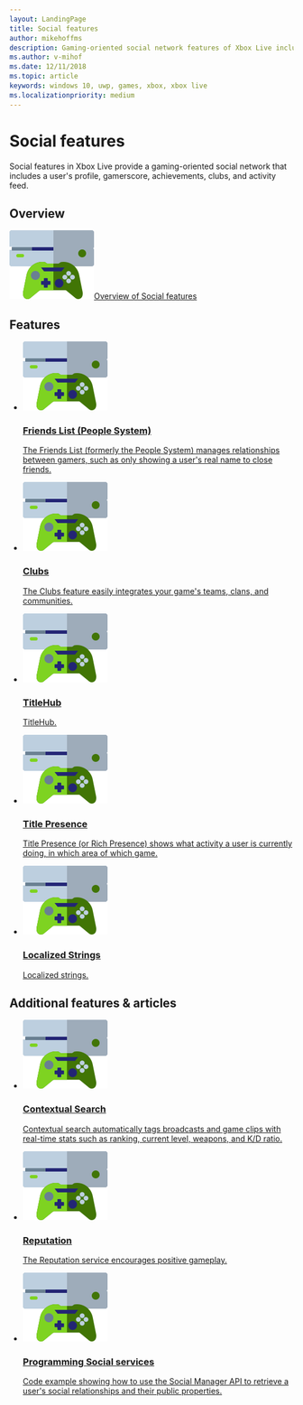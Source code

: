 ```yaml
---
layout: LandingPage
title: Social features
author: mikehoffms
description: Gaming-oriented social network features of Xbox Live include a user's profile, gamerscore, achievements, clubs, and activity feed.
ms.author: v-mihof
ms.date: 12/11/2018
ms.topic: article
keywords: windows 10, uwp, games, xbox, xbox live
ms.localizationpriority: medium
---
```


<h1>Social features</h1>

<p>
  Social features in Xbox Live provide a gaming-oriented social network that includes a user's profile, gamerscore, achievements, clubs, and activity feed.
</p>


<h2>Overview</h2>

<div class="ico48Case halfStack">
    <div class="ico48Link"><a href="xbox-live-social-platform.md"><img src="../images/common/xbl_socialplatform.svg" alt="social platform gaming icon"><span>Overview of Social features</span></a></div>
</div>

<h2>Features</h2>
<ul class="cardsF panelContent cols cols2">
    <li>
        <a href="people-system/people-system.md">
        <div class="cardSize">
            <div class="cardPadding">
                <div class="card">
                    <div class="cardImageOuter">
                        <div class="cardImage">
                            <img src="../images/common/xbl_socialplatform.svg" alt="social platform gaming icon" alt="Social features" />
                        </div>
                    </div>
                    <div class="cardText">
                        <h3>Friends List (People System)</h3>
                        <p>The Friends List (formerly the People System) manages relationships between gamers, such as only showing a user's real name to close friends.</p>
                    </div>
                </div>
            </div>
        </div>
        </a>
    </li>
    <li>
        <a href="../features/social/clubs/index.md">
        <div class="cardSize">
            <div class="cardPadding">
                <div class="card">
                    <div class="cardImageOuter">
                        <div class="cardImage">
                            <img src="../images/common/xbl_socialplatform.svg" alt="social platform gaming icon" alt="Social features" />
                        </div>
                    </div>
                    <div class="cardText">
                        <h3>Clubs</h3>
                        <p>The Clubs feature easily integrates your game's teams, clans, and communities.</p>
                    </div>
                </div>
            </div>
        </div>
        </a>
    </li>
    <li>
        <a href="../features/social/titlehub/index.md">
        <div class="cardSize">
            <div class="cardPadding">
                <div class="card">
                    <div class="cardImageOuter">
                        <div class="cardImage">
                            <img src="../images/common/xbl_socialplatform.svg" alt="social platform gaming icon" alt="Social features" />
                        </div>
                    </div>
                    <div class="cardText">
                        <h3>TitleHub</h3>
                        <p>TitleHub.</p>
                    </div>
                </div>
            </div>
        </div>
        </a>
    </li>
    <li>
        <a href="../features/social/title-presence/index.md">
        <div class="cardSize">
            <div class="cardPadding">
                <div class="card">
                    <div class="cardImageOuter">
                        <div class="cardImage">
                            <img src="../images/common/xbl_socialplatform.svg" alt="social platform gaming icon" alt="Social features" />
                        </div>
                    </div>
                    <div class="cardText">
                        <h3>Title Presence</h3>
                        <p>Title Presence (or Rich Presence) shows what activity a user is currently doing, in which area of which game.</p>
                    </div>
                </div>
            </div>
        </div>
        </a>
    </li>
    <li>
        <a href="../features/social/localized-strings/localized-strings.md">
        <div class="cardSize">
            <div class="cardPadding">
                <div class="card">
                    <div class="cardImageOuter">
                        <div class="cardImage">
                            <img src="../images/common/xbl_socialplatform.svg" alt="social platform gaming icon" alt="Social features" />
                        </div>
                    </div>
                    <div class="cardText">
                        <h3>Localized Strings</h3>
                        <p>Localized strings.</p>
                    </div>
                </div>
            </div>
        </div>
        </a>
    </li>
</ul>

<h2>Additional features &amp; articles</h2>
<ul class="cardsF panelContent cols cols2">
    <li>
        <a href="../contextual-search/contextual-search.md">
        <div class="cardSize">
            <div class="cardPadding">
                <div class="card">
                    <div class="cardImageOuter">
                        <div class="cardImage">
                            <img src="../images/common/xbl_socialplatform.svg" alt="social platform gaming icon" alt="Social features" />
                        </div>
                    </div>
                    <div class="cardText">
                        <h3>Contextual Search</h3>
                        <p>Contextual search automatically tags broadcasts and game clips with real-time stats such as ranking, current level, weapons, and K/D ratio.</p>
                    </div>
                </div>
            </div>
        </div>
        </a>
    </li>
    <li>
        <a href="people-system/reputation.md">
        <div class="cardSize">
            <div class="cardPadding">
                <div class="card">
                    <div class="cardImageOuter">
                        <div class="cardImage">
                            <img src="../images/common/xbl_socialplatform.svg" alt="social platform gaming icon" alt="Social features" />
                        </div>
                    </div>
                    <div class="cardText">
                        <h3>Reputation</h3>
                        <p>The Reputation service encourages positive gameplay.</p>
                    </div>
                </div>
            </div>
        </div>
        </a>
    </li>
    <li>
        <a href="people-system/programming-social-services.md">
        <div class="cardSize">
            <div class="cardPadding">
                <div class="card">
                    <div class="cardImageOuter">
                        <div class="cardImage">
                            <img src="../images/common/xbl_socialplatform.svg" alt="social platform gaming icon" alt="Social features" />
                        </div>
                    </div>
                    <div class="cardText">
                        <h3>Programming Social services</h3>
                        <p>Code example showing how to use the Social Manager API to retrieve a user's social relationships and their public properties.</p>
                    </div>
                </div>
            </div>
        </div>
        </a>
    </li>
</ul>
